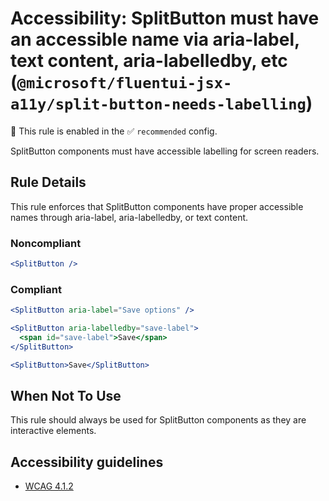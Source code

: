 # Accessibility: SplitButton must have an accessible name via aria-label, text content, aria-labelledby, etc (`@microsoft/fluentui-jsx-a11y/split-button-needs-labelling`)

💼 This rule is enabled in the ✅ `recommended` config.

<!-- end auto-generated rule header -->

SplitButton components must have accessible labelling for screen readers.

## Rule Details

This rule enforces that SplitButton components have proper accessible names through aria-label, aria-labelledby, or text content.

### Noncompliant

```jsx
<SplitButton />
```

### Compliant

```jsx
<SplitButton aria-label="Save options" />

<SplitButton aria-labelledby="save-label">
  <span id="save-label">Save</span>
</SplitButton>

<SplitButton>Save</SplitButton>
```

## When Not To Use

This rule should always be used for SplitButton components as they are interactive elements.

## Accessibility guidelines

- [WCAG 4.1.2](https://www.w3.org/WAI/WCAG21/Understanding/name-role-value.html)
